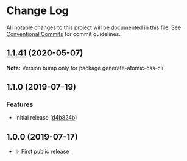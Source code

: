 # Change Log

All notable changes to this project will be documented in this file.
See [Conventional Commits](https://conventionalcommits.org) for commit guidelines.

## [1.1.41](https://gitlab.com/codsen/codsen/compare/generate-atomic-css-cli@1.1.40...generate-atomic-css-cli@1.1.41) (2020-05-07)

**Note:** Version bump only for package generate-atomic-css-cli





## 1.1.0 (2019-07-19)

### Features

- Initial release ([d4b824b](https://gitlab.com/codsen/codsen/commit/d4b824b))

## 1.0.0 (2019-07-17)

- ✨ First public release
